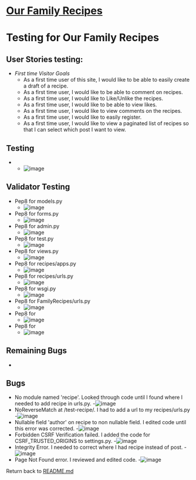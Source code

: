 # [Our Family Recipes](https://our-family-recipes14.herokuapp.com/)
# Testing for Our Family Recipes

## User Stories testing:
- _First time Visitor Goals_
  - As a first time user of this site, I would like to be able to easily create a draft of a recipe.
  - As a first time user, I would like to be able to comment on recipes.
  - As a first time user, I would like to Like/Unlike the recipes.
  - As a first time user, I would like to be able to view likes.
  - As a first time user, I would like to view comments on the recipes.
  - As a first time user, I would like to easily register.
  - As a first time user, I would like to view a paginated list of recipes so that I can select which post I want to view.

## Testing
- 
    - ![image]()

## Validator Testing
-  Pep8 for models.py
     - ![image](testing/models.py.jpg)
-  Pep8 for forms.py
     - ![image](testing/forms.py.jpg)
-  Pep8 for admin.py
     - ![image](testing/admin.py.jpg)
-  Pep8 for test.py
     - ![image]()
-  Pep8 for views.py
     - ![image](testing/views.py.jpg)
-  Pep8 for recipes/apps.py
     - ![image](testing/recipes.apps.py.jpg)
-  Pep8 for recipes/urls.py
     -  ![image](testing/recipes.urls.py.jpg)
-  Pep8 for wsgi.py
     -  ![image](testing/wsgi.py.jpg)
-  Pep8 for FamilyRecipes/urls.py
     -  ![image](testing/FamilyRecipes.urls.py.jpg)
-  Pep8 for
     -  ![image]()
-  Pep8 for
     -  ![image]()

## Remaining Bugs
- 

## Bugs
- No module named 'recipe'.  Looked through code until I found where I needed to add recipe in urls.py.
     -![image](testing/name_error.jpg)
- NoReverseMatch at /test-recipe/. I had to add a url to my recipes/urls.py
     -![image](testing/no_reverse_match.jpg)
- Nullable field 'author' on recipe to non nullable field. I edited code until this error was corrected.
     -![image](testing/nullable_field_author.jpg)
- Forbidden CSRF Verification failed. I added  the code for CSRF_TRUSTED_ORIGINS  to settings.py.
     -![image](testing/csrf.jpg)
- Integrity Error. I needed to correct where I had recipe instead of post.
     -![image](testing/integrity.jpg)
- Page Not Found error.  I reviewed and edited code.
     -![image](testing/likesError.jpg)


Return back to [README.md](README.md)